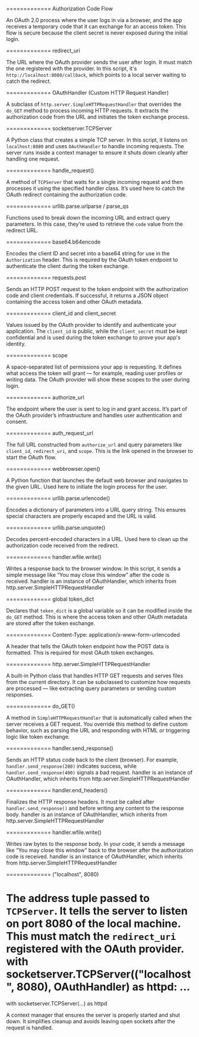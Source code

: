 =============
Authorization Code Flow

An OAuth 2.0 process where the user logs in via a browser, and the app receives a temporary code that it can exchange for an access token. This flow is secure because the client secret is never exposed during the initial login.

=============
redirect_uri

The URL where the OAuth provider sends the user after login. It must match the one registered with the provider. In this script, it's `http://localhost:8080/callback`, which points to a local server waiting to catch the redirect.

=============
OAuthHandler (Custom HTTP Request Handler)

A subclass of `http.server.SimpleHTTPRequestHandler` that overrides the `do_GET` method to process incoming HTTP requests. It extracts the authorization code from the URL and initiates the token exchange process.

=============
socketserver.TCPServer

A Python class that creates a simple TCP server. In this script, it listens on `localhost:8080` and uses `OAuthHandler` to handle incoming requests. The server runs inside a context manager to ensure it shuts down cleanly after handling one request.

=============
handle_request()

A method of `TCPServer` that waits for a single incoming request and then processes it using the specified handler class. It’s used here to catch the OAuth redirect containing the authorization code.

=============
urllib.parse.urlparse / parse_qs

Functions used to break down the incoming URL and extract query parameters. In this case, they’re used to retrieve the `code` value from the redirect URL.

=============
base64.b64encode

Encodes the client ID and secret into a base64 string for use in the `Authorization` header. This is required by the OAuth token endpoint to authenticate the client during the token exchange.

=============
requests.post

Sends an HTTP POST request to the token endpoint with the authorization code and client credentials. If successful, it returns a JSON object containing the access token and other OAuth metadata.

=============
client_id and client_secret

Values issued by the OAuth provider to identify and authenticate your application. The `client_id` is public, while the `client_secret` must be kept confidential and is used during the token exchange to prove your app's identity.

=============
scope

A space-separated list of permissions your app is requesting. It defines what access the token will grant — for example, reading user profiles or writing data. The OAuth provider will show these scopes to the user during login.

=============
authorize_url

The endpoint where the user is sent to log in and grant access. It’s part of the OAuth provider’s infrastructure and handles user authentication and consent.

=============
auth_request_url

The full URL constructed from `authorize_url` and query parameters like `client_id`, `redirect_uri`, and `scope`. This is the link opened in the browser to start the OAuth flow.

=============
webbrowser.open()

A Python function that launches the default web browser and navigates to the given URL. Used here to initiate the login process for the user.

=============
urllib.parse.urlencode()

Encodes a dictionary of parameters into a URL query string. This ensures special characters are properly escaped and the URL is valid.

=============
urllib.parse.unquote()

Decodes percent-encoded characters in a URL. Used here to clean up the authorization code received from the redirect.

=============
handler.wfile.write()

Writes a response back to the browser window. In this script, it sends a simple message like “You may close this window” after the code is received.
handler is an instance of OAuthHandler, which inherits from http.server.SimpleHTTPRequestHandler

=============
global token_dict

Declares that `token_dict` is a global variable so it can be modified inside the `do_GET` method. This is where the access token and other OAuth metadata are stored after the token exchange.

=============
Content-Type: application/x-www-form-urlencoded

A header that tells the OAuth token endpoint how the POST data is formatted. This is required for most OAuth token exchanges.

=============
http.server.SimpleHTTPRequestHandler

A built-in Python class that handles HTTP GET requests and serves files from the current directory. It can be subclassed to customize how requests are processed — like extracting query parameters or sending custom responses.

=============
do_GET()

A method in `SimpleHTTPRequestHandler` that is automatically called when the server receives a GET request. You override this method to define custom behavior, such as parsing the URL and responding with HTML or triggering logic like token exchange.

=============
handler.send_response()

Sends an HTTP status code back to the client (browser). For example, `handler.send_response(200)` indicates success, while `handler.send_response(400)` signals a bad request.
handler is an instance of OAuthHandler, which inherits from http.server.SimpleHTTPRequestHandler

=============
handler.end_headers()

Finalizes the HTTP response headers. It must be called after `handler.send_response()` and before writing any content to the response body.
handler is an instance of OAuthHandler, which inherits from http.server.SimpleHTTPRequestHandler

=============
handler.wfile.write()

Writes raw bytes to the response body. In your code, it sends a message like “You may close this window” back to the browser after the authorization code is received.
handler is an instance of OAuthHandler, which inherits from http.server.SimpleHTTPRequestHandler

=============
("localhost", 8080)

The address tuple passed to `TCPServer`. It tells the server to listen on port 8080 of the local machine. This must match the `redirect_uri` registered with the OAuth provider.
with socketserver.TCPServer(("localhost", 8080), OAuthHandler) as httpd:
    ...
=============
with socketserver.TCPServer(...) as httpd

A context manager that ensures the server is properly started and shut down. It simplifies cleanup and avoids leaving open sockets after the request is handled.

